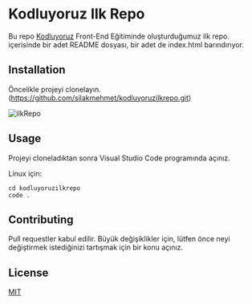 # Kodluyoruz Ilk Repo

Bu repo [Kodluyoruz](https://www.kodluyoruz.org/) Front-End Eğitiminde oluşturduğumuz ilk repo. içerisinde bir adet README dosyası, bir adet de index.html barındırıyor.

## Installation

Öncelikle projeyi clonelayın.(https://github.com/silakmehmet/kodluyoruzilkrepo.git)

![ilkRepo](https://github.com/silakmehmet/kodluyoruzilkrepo/wiki)

## Usage

Projeyi cloneladıktan sonra Visual Studio Code programında açınız.

Linux için:

```
cd kodluyoruzilkrepo
code .
```

## Contributing

Pull requestler kabul edilir. Büyük değişiklikler için, lütfen önce neyi değiştirmek istediğinizi tartışmak için bir konu açınız.

## License

[MIT](https://choosealicense.com/licenses/mit/)
